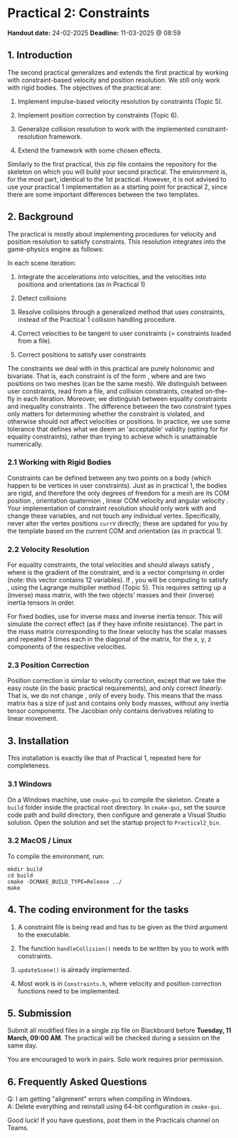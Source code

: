 # Practical 2: Constraints

**Handout date:** 24-02-2025
**Deadline:** 11-03-2025 @ 08:59

## 1. Introduction

The second practical generalizes and extends the first practical by working with constraint-based velocity and position resolution. We still only work with rigid bodies. The objectives of the practical are:

1. Implement impulse-based velocity resolution by constraints (Topic 5).
    
2. Implement position correction by constraints (Topic 6).
    
3. Generalize collision resolution to work with the implemented constraint-resolution framework.
    
4. Extend the framework with some chosen effects.
    

Similarly to the first practical, this zip file contains the repository for the skeleton on which you will build your second practical. The environment is, for the most part, identical to the 1st practical. However, it is not advised to use your practical 1 implementation as a starting point for practical 2, since there are some important differences between the two templates.

## 2. Background

The practical is mostly about implementing procedures for velocity and position resolution to satisfy constraints. This resolution integrates into the game-physics engine as follows:

In each scene iteration:

1. Integrate the accelerations into velocities, and the velocities into positions and orientations (as in Practical 1)
    
2. Detect collisions
    
3. Resolve collisions through a generalized method that uses constraints, instead of the Practical 1 collision handling procedure.
    
4. Correct velocities to be tangent to user constraints (= constraints loaded from a file).
    
5. Correct positions to satisfy user constraints
    

The constraints we deal with in this practical are purely holonomic and bivariate. That is, each constraint is of the form , where and are two positions on two meshes (can be the same mesh). We distinguish between user constraints, read from a file, and collision constraints, created on-the-fly in each iteration. Moreover, we distinguish between equality constraints and inequality constraints . The difference between the two constraint types only matters for determining whether the constraint is violated, and otherwise should not affect velocities or positions. In practice, we use some tolerance that defines what we deem an 'acceptable' validity (opting for for equality constraints), rather than trying to achieve which is unattainable numerically.

### 2.1 Working with Rigid Bodies

Constraints can be defined between any two points on a body (which happen to be vertices in user constraints). Just as in practical 1, the bodies are rigid, and therefore the only degrees of freedom for a mesh are its COM position , orientation quaternion , linear COM velocity and angular velocity . Your implementation of constraint resolution should only work with and change these variables, and not touch any individual vertex. Specifically, never alter the vertex positions `currV` directly; these are updated for you by the template based on the current COM and orientation (as in practical 1).

### 2.2 Velocity Resolution

For equality constraints, the total velocities and should always satisfy , where is the gradient of the constraint, and is a vector comprising in order (note: this vector contains 12 variables). If , you will be computing to satisfy , using the Lagrange multiplier method (Topic 5). This requires setting up a (inverse) mass matrix, with the two objects’ masses and their (inverse) inertia tensors in order.

For fixed bodies, use for inverse mass and inverse inertia tensor. This will simulate the correct effect (as if they have infinite resistance). The part in the mass matrix corresponding to the linear velocity has the scalar masses and repeated 3 times each in the diagonal of the matrix, for the x, y, z components of the respective velocities.

### 2.3 Position Correction

Position correction is similar to velocity correction, except that we take the easy route (in the basic practical requirements), and only correct _linearly_. That is, we do not change , only of every body. This means that the mass matrix has a size of just and contains only body masses, without any inertia tensor components. The Jacobian only contains derivatives relating to linear movement.

## 3. Installation

This installation is exactly like that of Practical 1, repeated here for completeness.

### 3.1 Windows

On a Windows machine, use `cmake-gui` to compile the skeleton. Create a `build` folder inside the practical root directory. In `cmake-gui`, set the source code path and build directory, then configure and generate a Visual Studio solution. Open the solution and set the startup project to `Practical2_bin`.

### 3.2 MacOS / Linux

To compile the environment, run:

```
mkdir build
cd build
cmake -DCMAKE_BUILD_TYPE=Release ../
make
```

## 4. The coding environment for the tasks

1. A constraint file is being read and has to be given as the third argument to the executable.
    
2. The function `handleCollision()` needs to be written by you to work with constraints.
    
3. `updateScene()` is already implemented.
    
4. Most work is in `Constraints.h`, where velocity and position correction functions need to be implemented.
    

## 5. Submission

Submit all modified files in a single zip file on Blackboard before **Tuesday, 11 March, 09:00 AM**. The practical will be checked during a session on the same day.

You are encouraged to work in pairs. Solo work requires prior permission.

## 6. Frequently Asked Questions

Q: I am getting "alignment" errors when compiling in Windows.  
A: Delete everything and reinstall using 64-bit configuration in `cmake-gui`.

Good luck! If you have questions, post them in the Practicals channel on Teams.